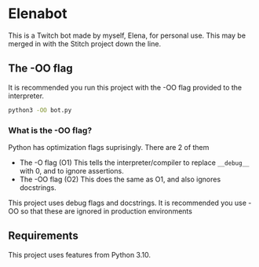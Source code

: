 # Elenabot

This is a Twitch bot made by myself, Elena, for personal use. This may be merged in with the Stitch project down the line.

## The -OO flag

It is recommended you run this project with the -OO flag provided to the interpreter.

```sh
python3 -OO bot.py
```

### What is the -OO flag?

Python has optimization flags suprisingly. There are 2 of them

- The -O flag (O1)
    This tells the interpreter/compiler to replace `__debug__` with 0, and to ignore assertions.
- The -OO flag (O2)
    This does the same as O1, and also ignores docstrings.

This project uses debug flags and docstrings. It is recommended you use -OO so that these are ignored in production environments

## Requirements

This project uses features from Python 3.10.
